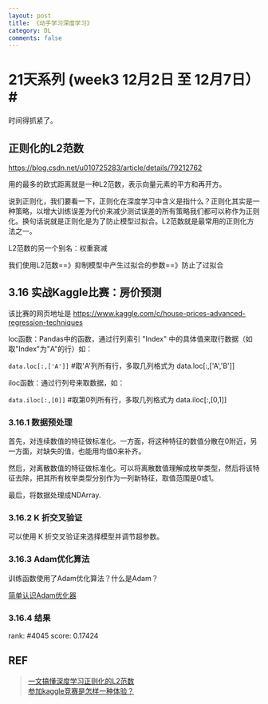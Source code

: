 ```yaml
---
layout: post
title: 《动手学习深度学习》
category: DL
comments: false
---
```


# 21天系列 (week3 12月2日 至 12月7日）#

时间得抓紧了。

## 正则化的L2范数

https://blog.csdn.net/u010725283/article/details/79212762

用的最多的欧式距离就是一种L2范数，表示向量元素的平方和再开方。

说到正则化，我们要看一下，正则化在深度学习中含义是指什么？正则化其实是一种策略，以增大训练误差为代价来减少测试误差的所有策略我们都可以称作为正则化。换句话说就是正则化是为了防止模型过拟合。L2范数就是最常用的正则化方法之一。

L2范数的另一个别名：权重衰减

我们使用L2范数==》抑制模型中产生过拟合的参数==》防止了过拟合

## 3.16 实战Kaggle比赛：房价预测

该比赛的网页地址是 https://www.kaggle.com/c/house-prices-advanced-regression-techniques 

loc函数：Pandas中的函数，通过行列索引 "Index" 中的具体值来取行数据（如取"Index"为"A"的行）如：

`data.loc[:,['A']]` #取'A'列所有行，多取几列格式为 data.loc[:,['A','B']]

iloc函数：通过行列号来取数据，如：

`data.iloc[:,[0]]` #取第0列所有行，多取几列格式为 data.iloc[:,[0,1]]

### 3.16.1 数据预处理

首先，对连续数值的特征做标准化。一方面，将这种特征的数值分散在0附近，另一方面，对缺失的值，也能用均值0来补齐。

然后，对离散数值的特征做标准化。可以将离散数值理解成枚举类型，然后将该特征去除，把其所有枚举类型分别作为一列新特征，取值范围是0或1。

最后，将数据处理成NDArray.

### 3.16.2 K 折交叉验证
可以使用 K 折交叉验证来选择模型并调节超参数。

### 3.16.3 Adam优化算法

训练函数使用了Adam优化算法？什么是Adam？

[简单认识Adam优化器](https://www.jianshu.com/p/aebcaf8af76e)

### 3.16.4 结果

rank: #4045
score: 0.17424


## REF
> [一文搞懂深度学习正则化的L2范数](https://blog.csdn.net/u010725283/article/details/79212762)  
> [参加kaggle竞赛是怎样一种体验？](https://www.zhihu.com/question/24533374/answer/34631808)